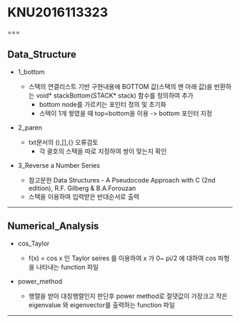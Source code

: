 # KNU2016113323
===

## Data_Structure

- 1_bottom
  - 스택의 연결리스트 기반 구현내용에 BOTTOM 값(스택의 맨 아래 값)을 반환하는 void* stackBottom(STACK* stack) 함수를 정의하여 추가
    - bottom node를 가르키는 포인터 정의 및 초기화
    - 스택이 1개 쌓였을 때 top=bottom을 이용 -> bottom 포인터 지정
  
- 2_paren
  - txt문서의 (),[],{} 오류검토
    - 각 괄호의 스택을 따로 지정하여 쌍이 맞는지 확인
    
- 3_Reverse a Number Series
  - 참고문헌 Data Structures - A Pseudocode Approach with C (2nd edition), R.F. Gilberg & B.A.Forouzan
  - 스택을 이용하여 입력받은 반대순서로 출력

---

## Numerical_Analysis

- cos_Taylor
  - f(x) = cos x 인 Taylor seires 를 이용하여 x 가 0~ pi/2 에 대하여 cos 파형을 나타내는 function 파일

- power_method
  - 행렬을 받아 대칭행렬인지 판단후 power method로 절댓값이 가장크고 작은 eigenvalue 와 eigenvector를 출력하는 function 파일

---


